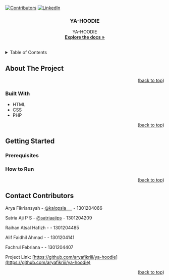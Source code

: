 [![Contributors][contributors-shield]][contributors-url]
[![LinkedIn][linkedin-shield]][linkedin-url]
<div id="top"></div>

<h3 align="center">YA-HOODIE</h3>

  <p align="center">
    YA-HOODIE
    <br />
    <a href="https://docs.google.com/document/d/1UM8gn8vf-7qMWP8pHvO2B0WOZ8gjLYMN/edit?usp=sharing&ouid=105015904708726665666&rtpof=true&sd=true"><strong>Explore the docs »</strong></a>
    <br />
    <br />
  </p>
</div>



<!-- TABLE OF CONTENTS -->
<details>
  <summary>Table of Contents</summary>
  <ol>
    <li>
      <a href="#about-the-project">About The Project</a>
      <ul>
        <li><a href="#built-with">Built With</a></li>
      </ul>
    </li>
    <li>
      <a href="#getting-started">Getting Started</a>
      <ul>
        <li><a href="#prerequisites">Prerequisites</a></li>
        <li><a href="#how-to-run">How to Run </a></li>
      </ul>
    </li>
    <li><a href="#contact-contributors">Contact Contributors</a></li>
  </ol>
</details>



<!-- ABOUT THE PROJECT -->
## About The Project

<p align="right">(<a href="#top">back to top</a>)</p>

### Built With

* HTML 
* CSS
* PHP

<p align="right">(<a href="#top">back to top</a>)</p>



<!-- GETTING STARTED -->
## Getting Started

### Prerequisites


### How to Run 

<p align="right">(<a href="#top">back to top</a>)</p>

<!-- CONTACT -->
## Contact Contributors

Arya Fikriansyah - [@kalopsia___](https://twitter.com/@kaIopsia___) - 1301204066

Satria Aji P S   - [@satriaajips](https://github.com/satriaajips)    - 1301204209

Raihan Atsal Hafizh - []()    - 1301204485

Alif Faidhil Ahmad - []()    - 1301204141

Fachrul Febriana - []()    - 1301204407


Project Link: [https://github.com/aryafikriii/ya-hoodie](https://github.com/aryafikriii/ya-hoodie)

<p align="right">(<a href="#top">back to top</a>)</p>

[contributors-shield]: https://img.shields.io/github/contributors/github_username/repo_name.svg?style=for-the-badge
[contributors-url]: https://github.com/aryafikriii/
[linkedin-shield]: https://img.shields.io/badge/-LinkedIn-black.svg?style=for-the-badge&logo=linkedin&colorB=555
[linkedin-url]: https://www.linkedin.com/in/arya-fikriansyah/

